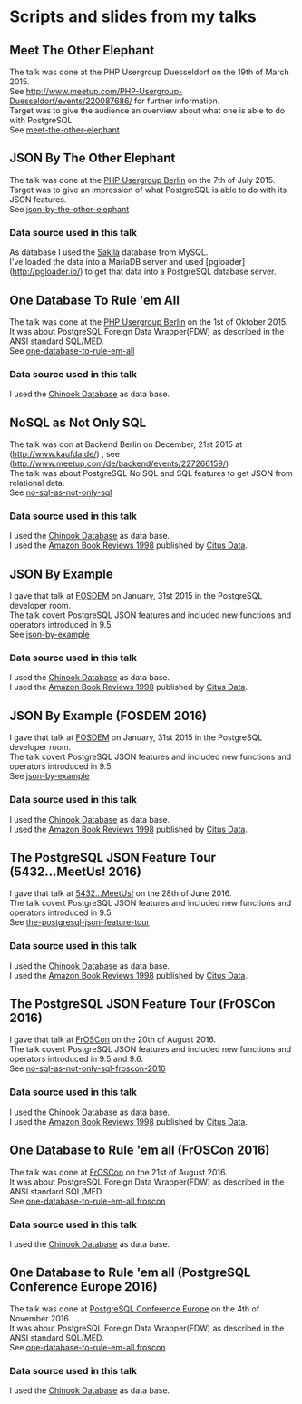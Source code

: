 # Scripts and slides from my talks

## Meet The Other Elephant
The talk was done at the PHP Usergroup Duesseldorf on the 19th of March 2015.  
See http://www.meetup.com/PHP-Usergroup-Duesseldorf/events/220087686/ for further information.  
Target was to give the audience an overview about what one is able to do with PostgreSQL  
See [meet-the-other-elephant](https://github.com/sjstoelting/talks/tree/master/meet-the-other-elephant)

## JSON By The Other Elephant
The talk was done at the [PHP Usergroup Berlin](http://www.bephpug.de/2015/07/07/july.html) on the 7th of July 2015.  
Target was to give an impression of what PostgreSQL is able to do with its JSON features.  
See [json-by-the-other-elephant](https://github.com/sjstoelting/talks/tree/master/json-by-the-other-elephant)

### Data source used in this talk
As database I used the [Sakila](http://dev.mysql.com/doc/index-other.html) database from MySQL.  
I've loaded the data into a MariaDB server and used [pgloader] (http://pgloader.io/) to get that data into a PostgreSQL database server.

## One Database To Rule 'em All
The talk was done at the [PHP Usergroup Berlin](http://www.bephpug.de/2015/09/01/september.html) on the 1st of Oktober 2015.  
It was about PostgreSQL Foreign Data Wrapper(FDW) as described in the  ANSI standard SQL/MED.   
See [one-database-to-rule-em-all](https://github.com/sjstoelting/talks/tree/master/one-database-to-rule-em-all)

### Data source used in this talk
I used the [Chinook Database](http://chinookdatabase.codeplex.com/) as data base.

## NoSQL as Not Only SQL
The talk was don at Backend Berlin on December, 21st 2015 at (http://www.kaufda.de/) , see (http://www.meetup.com/de/backend/events/227266159/)  
The talk was about PostgreSQL No SQL and SQL features to get JSON from relational data.   
See [no-sql-as-not-only-sql](https://github.com/sjstoelting/talks/tree/master/no-sql-as-not-only-sql)

### Data source used in this talk
I used the [Chinook Database](http://chinookdatabase.codeplex.com/) as data base.  
I used the [Amazon Book Reviews 1998](http://examples.citusdata.com/customer_reviews_nested_1998.json.gz) published by [Citus Data](https://www.citusdata.com/).  

## JSON By Example
I gave that talk at [FOSDEM](https://fosdem.org/2016/) on January, 31st 2015 in the PostgreSQL developer room.  
The talk covert PostgreSQL JSON features and included new functions and operators introduced in 9.5.  
See [json-by-example](https://github.com/sjstoelting/talks/tree/master/json-by-example)

### Data source used in this talk
I used the [Chinook Database](http://chinookdatabase.codeplex.com/) as data base.  
I used the [Amazon Book Reviews 1998](http://examples.citusdata.com/customer_reviews_nested_1998.json.gz) published by [Citus Data](https://www.citusdata.com/).

## JSON By Example (FOSDEM 2016)
I gave that talk at [FOSDEM](https://fosdem.org/2016/) on January, 31st 2015 in the PostgreSQL developer room.  
The talk covert PostgreSQL JSON features and included new functions and operators introduced in 9.5.  
See [json-by-example](https://github.com/sjstoelting/talks/tree/master/json-by-example)

### Data source used in this talk
I used the [Chinook Database](http://chinookdatabase.codeplex.com/) as data base.  
I used the [Amazon Book Reviews 1998](http://examples.citusdata.com/customer_reviews_nested_1998.json.gz) published by [Citus Data](https://www.citusdata.com/).

## The PostgreSQL JSON Feature Tour (5432...MeetUs! 2016)
I gave that talk at [5432...MeetUs!](http://5432meet.us/en/home-en/) on the 28th of June 2016.  
The talk covert PostgreSQL JSON features and included new functions and operators introduced in 9.5.  
See [the-postgresql-json-feature-tour](https://github.com/sjstoelting/talks/tree/master/the-postgresql-json-feature-tour)

### Data source used in this talk
I used the [Chinook Database](http://chinookdatabase.codeplex.com/) as data base.  
I used the [Amazon Book Reviews 1998](http://examples.citusdata.com/customer_reviews_nested_1998.json.gz) published by [Citus Data](https://www.citusdata.com/).

## The PostgreSQL JSON Feature Tour (FrOSCon 2016)
I gave that talk at [FrOSCon](https://www.froscon.de/) on the 20th of August 2016.  
The talk covert PostgreSQL JSON features and included new functions and operators introduced in 9.5 and 9.6.  
See [no-sql-as-not-only-sql-froscon-2016](https://github.com/sjstoelting/talks/tree/master/no-sql-as-not-only-sql-froscon-2016)

### Data source used in this talk
I used the [Chinook Database](http://chinookdatabase.codeplex.com/) as data base.  
I used the [Amazon Book Reviews 1998](http://examples.citusdata.com/customer_reviews_nested_1998.json.gz) published by [Citus Data](https://www.citusdata.com/).

## One Database to Rule 'em all (FrOSCon 2016)
The talk was done at [FrOSCon](https://www.froscon.de/) on the 21st of August 2016.  
It was about PostgreSQL Foreign Data Wrapper(FDW) as described in the  ANSI standard SQL/MED.  
See [one-database-to-rule-em-all.froscon](https://github.com/sjstoelting/talks/tree/master/one-database-to-rule-em-all.froscon)

### Data source used in this talk
I used the [Chinook Database](http://chinookdatabase.codeplex.com/) as data base.

## One Database to Rule 'em all (PostgreSQL Conference Europe 2016)
The talk was done at [PostgreSQL Conference Europe](http://2016.pgconf.eu//) on the 4th of November 2016.  
It was about PostgreSQL Foreign Data Wrapper(FDW) as described in the  ANSI standard SQL/MED.  
See [one-database-to-rule-em-all.froscon](https://github.com/sjstoelting/talks/tree/master/one-database-to-rule-em-all.pgconfeu-2016)

### Data source used in this talk
I used the [Chinook Database](http://chinookdatabase.codeplex.com/) as data base.
